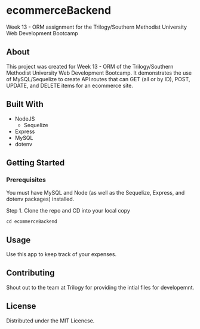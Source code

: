 # ecommerceBackend
Week 13 - ORM assignment for the Trilogy/Southern Methodist University Web Development Bootcamp

## About
This project was created for Week 13 - ORM of the Trilogy/Southern Methodist University Web Development Bootcamp. It demonstrates the use of MySQL/Sequelize to create API routes that can GET (all or by ID), POST, UPDATE, and DELETE items for an ecommerce site.
## Built With
  * NodeJS
    * Sequelize
  * Express
  * MySQL
  * dotenv

## Getting Started
  ### Prerequisites
  You must have MySQL and Node (as well as the Sequelize, Express, and dotenv packages) installed.
  
  Step 1.
  Clone the repo and CD into your local copy
  ``` git clone https://github.com/ashleysalinas/ecommerceBackend.git
  cd ecommerceBackend
  ```
  
  ## Usage
 Use this app to keep track of your expenses.
 
 ## Contributing
 Shout out to the team at Trilogy for providing the intial files for developemnt.
 
 ## License
 Distributed under the MIT Licencse.
